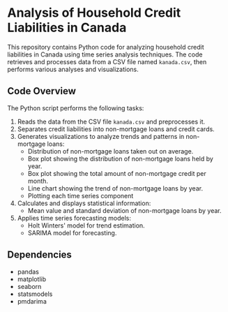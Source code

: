 # Analysis of Household Credit Liabilities in Canada

This repository contains Python code for analyzing household credit liabilities in Canada using time series analysis techniques. The code retrieves and processes data from a CSV file named `kanada.csv`, then performs various analyses and visualizations.

## Code Overview

The Python script performs the following tasks:

1. Reads the data from the CSV file `kanada.csv` and preprocesses it.
2. Separates credit liabilities into non-mortgage loans and credit cards.
3. Generates visualizations to analyze trends and patterns in non-mortgage loans:
   - Distribution of non-mortgage loans taken out on average.
   - Box plot showing the distribution of non-mortgage loans held by year.
   - Box plot showing the total amount of non-mortgage credit per month.
   - Line chart showing the trend of non-mortgage loans by year.
   - Plotting each time series component
4. Calculates and displays statistical information:
   - Mean value and standard deviation of non-mortgage loans by year.
5. Applies time series forecasting models:
   - Holt Winters' model for trend estimation.
   - SARIMA model for forecasting.

## Dependencies
- pandas
- matplotlib
- seaborn
- statsmodels
- pmdarima

